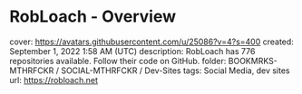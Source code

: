 # RobLoach - Overview

cover: https://avatars.githubusercontent.com/u/25086?v=4?s=400
created: September 1, 2022 1:58 AM (UTC)
description: RobLoach has 776 repositories available. Follow their code on GitHub.
folder: BOOKMRKS-MTHRFCKR / SOCIAL-MTHRFCKR / Dev-Sites
tags: Social Media, dev sites
url: https://robloach.net